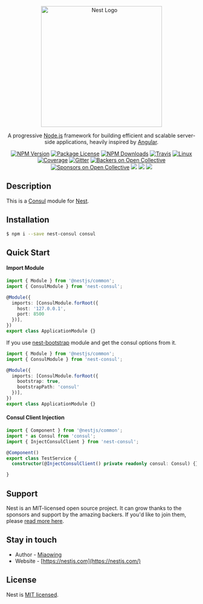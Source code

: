 <p align="center">
  <a href="http://nestjs.com/" target="blank"><img src="https://nestjs.com/img/logo_text.svg" width="320" alt="Nest Logo" /></a>
</p>

[travis-image]: https://api.travis-ci.org/nestjs/nest.svg?branch=master
[travis-url]: https://travis-ci.org/nestjs/nest
[linux-image]: https://img.shields.io/travis/nestjs/nest/master.svg?label=linux
[linux-url]: https://travis-ci.org/nestjs/nest
  
  <p align="center">A progressive <a href="http://nodejs.org" target="blank">Node.js</a> framework for building efficient and scalable server-side applications, heavily inspired by <a href="https://angular.io" target="blank">Angular</a>.</p>
    <p align="center">
<a href="https://www.npmjs.com/~nestjscore"><img src="https://img.shields.io/npm/v/@nestjs/core.svg" alt="NPM Version" /></a>
<a href="https://www.npmjs.com/~nestjscore"><img src="https://img.shields.io/npm/l/@nestjs/core.svg" alt="Package License" /></a>
<a href="https://www.npmjs.com/~nestjscore"><img src="https://img.shields.io/npm/dm/@nestjs/core.svg" alt="NPM Downloads" /></a>
<a href="https://travis-ci.org/nestjs/nest"><img src="https://api.travis-ci.org/nestjs/nest.svg?branch=master" alt="Travis" /></a>
<a href="https://travis-ci.org/nestjs/nest"><img src="https://img.shields.io/travis/nestjs/nest/master.svg?label=linux" alt="Linux" /></a>
<a href="https://coveralls.io/github/nestjs/nest?branch=master"><img src="https://coveralls.io/repos/github/nestjs/nest/badge.svg?branch=master#5" alt="Coverage" /></a>
<a href="https://gitter.im/nestjs/nestjs?utm_source=badge&utm_medium=badge&utm_campaign=pr-badge&utm_content=body_badge"><img src="https://badges.gitter.im/nestjs/nestjs.svg" alt="Gitter" /></a>
<a href="https://opencollective.com/nest#backer"><img src="https://opencollective.com/nest/backers/badge.svg" alt="Backers on Open Collective" /></a>
<a href="https://opencollective.com/nest#sponsor"><img src="https://opencollective.com/nest/sponsors/badge.svg" alt="Sponsors on Open Collective" /></a>
  <a href="https://paypal.me/kamilmysliwiec"><img src="https://img.shields.io/badge/Donate-PayPal-dc3d53.svg"/></a>
<img src="https://img.shields.io/badge/👌-Production Ready-78c7ff.svg"/>
  <a href="https://twitter.com/nestframework"><img src="https://img.shields.io/twitter/follow/nestframework.svg?style=social&label=Follow"></a>
</p>
  <!--[![Backers on Open Collective](https://opencollective.com/nest/backers/badge.svg)](https://opencollective.com/nest#backer)
  [![Sponsors on Open Collective](https://opencollective.com/nest/sponsors/badge.svg)](https://opencollective.com/nest#sponsor)-->

## Description

This is a [Consul](http://consul.io/) module for [Nest](https://github.com/nestjs/nest).

## Installation

```bash
$ npm i --save nest-consul consul
```

## Quick Start

#### Import Module

```typescript
import { Module } from '@nestjs/common';
import { ConsulModule } from 'nest-consul';

@Module({
  imports: [ConsulModule.forRoot({
    host: '127.0.0.1',
    port: 8500
  })],
})
export class ApplicationModule {}
```

If you use [nest-bootstrap](https://github.com/miaowing/nest-bootstrap) module and get the consul options from it.

```typescript
import { Module } from '@nestjs/common';
import { ConsulModule } from 'nest-consul';

@Module({
  imports: [ConsulModule.forRoot({
    bootstrap: true,
    bootstrapPath: 'consul'
  })],
})
export class ApplicationModule {}
```

#### Consul Client Injection

```typescript
import { Component } from '@nestjs/common';
import * as Consul from 'consul';
import { InjectConsulClient } from 'nest-consul';

@Component()
export class TestService {
  constructor(@InjectConsulClient() private readonly consul: Consul) {}

}
```

## Support

Nest is an MIT-licensed open source project. It can grow thanks to the sponsors and support by the amazing backers. If you'd like to join them, please [read more here](https://opencollective.com/nest).

## Stay in touch

- Author - [Miaowing](https://github.com/miaowing)
- Website - [https://nestjs.com](https://nestjs.com/)

## License

  Nest is [MIT licensed](LICENSE).